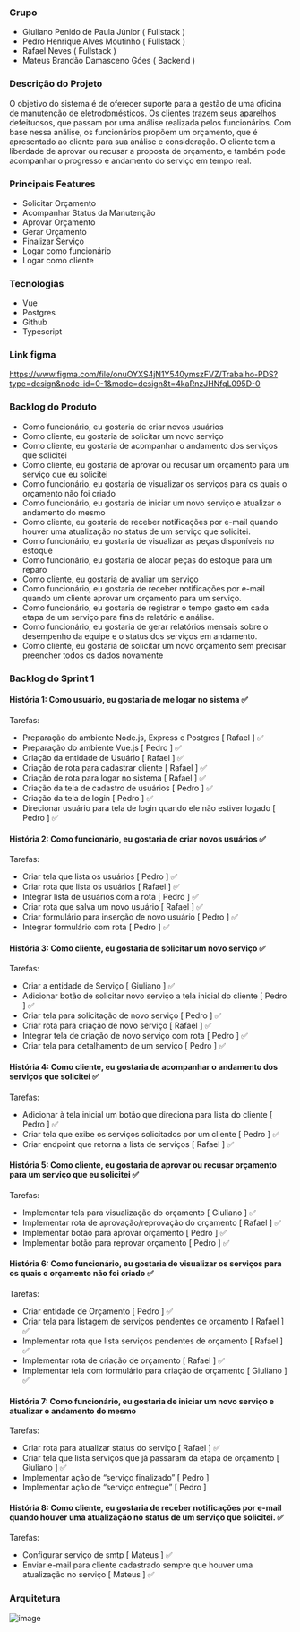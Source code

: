 ### Grupo
- Giuliano Penido de Paula Júnior ( Fullstack )
- Pedro Henrique Alves Moutinho ( Fullstack )
- Rafael Neves ( Fullstack )
- Mateus Brandão Damasceno Góes ( Backend )

### Descrição do Projeto
O objetivo do sistema é de oferecer suporte para a gestão de uma oficina de manutenção de eletrodomésticos. Os clientes trazem seus aparelhos defeituosos, que passam por uma análise realizada pelos funcionários. Com base nessa análise, os funcionários propõem um orçamento, que é apresentado ao cliente para sua análise e consideração. O cliente tem a liberdade de aprovar ou recusar a proposta de orçamento, e também pode acompanhar o progresso e andamento do serviço em tempo real.

### Principais Features
- Solicitar Orçamento
- Acompanhar Status da Manutenção
- Aprovar Orçamento
- Gerar Orçamento
- Finalizar Serviço
- Logar como funcionário
- Logar como cliente

### Tecnologias
- Vue
- Postgres
- Github
- Typescript

### Link figma
https://www.figma.com/file/onuOYXS4jN1Y540ymszFVZ/Trabalho-PDS?type=design&node-id=0-1&mode=design&t=4kaRnzJHNfqL095D-0

### Backlog do Produto
- Como funcionário, eu gostaria de criar novos usuários 
- Como cliente, eu gostaria de solicitar um novo serviço 
- Como cliente, eu gostaria de acompanhar o andamento dos serviços que solicitei
- Como cliente, eu gostaria de aprovar ou recusar um orçamento para um serviço que eu solicitei
- Como funcionário, eu gostaria de visualizar os serviços para os quais o orçamento não foi criado
- Como funcionário, eu gostaria de iniciar um novo serviço e atualizar o andamento do mesmo 
- Como cliente, eu gostaria de receber notificações por e-mail quando houver uma atualização no status de um serviço que solicitei.
- Como funcionário, eu gostaria de visualizar as peças disponíveis no estoque
- Como funcionário, eu gostaria de alocar peças do estoque para um reparo
- Como cliente, eu gostaria de avaliar um serviço
- Como funcionário, eu gostaria de receber notificações por e-mail quando um cliente aprovar um orçamento para um serviço.
- Como funcionário, eu gostaria de registrar o tempo gasto em cada etapa de um serviço para fins de relatório e análise.
- Como funcionário, eu gostaria de gerar relatórios mensais sobre o desempenho da equipe e o status dos serviços em andamento. 
- Como cliente, eu gostaria de solicitar um novo orçamento sem precisar preencher todos os dados novamente

### Backlog do Sprint 1
#### História 1:  Como usuário, eu gostaria de me logar no sistema ✅
Tarefas:

- Preparação do ambiente Node.js, Express e Postgres [ Rafael ] ✅
- Preparação do ambiente Vue.js [ Pedro ] ✅
- Criação da entidade de Usuário [ Rafael ] ✅
- Criação de rota para cadastrar cliente [ Rafael ] ✅
- Criação de rota para logar no sistema [ Rafael ] ✅
- Criação da tela de cadastro de usuários [ Pedro ] ✅
- Criação da tela de login [ Pedro ] ✅
- Direcionar usuário para tela de login quando ele não estiver logado [ Pedro ] ✅

#### História 2: Como funcionário, eu gostaria de criar novos usuários ✅
Tarefas:

- Criar tela que lista os usuários [ Pedro ] ✅
- Criar rota que lista os usuários [ Rafael ] ✅
- Integrar lista de usuários com a rota [ Pedro ] ✅
- Criar rota que salva um novo usuário [ Rafael ] ✅
- Criar formulário para inserção de novo usuário [ Pedro ] ✅
- Integrar formulário com rota [ Pedro ] ✅


#### História 3: Como cliente, eu gostaria de solicitar um novo serviço ✅
Tarefas:

- Criar a entidade de Serviço [ Giuliano ] ✅
- Adicionar botão de solicitar novo serviço a tela inicial do cliente [ Pedro ] ✅
- Criar tela para solicitação de novo serviço [ Pedro ] ✅
- Criar rota para criação de novo serviço [ Rafael ] ✅
- Integrar tela de criação de novo serviço com rota [ Pedro ] ✅
- Criar tela para detalhamento de um serviço [ Pedro ] ✅


#### História 4: Como cliente, eu gostaria de acompanhar o andamento dos serviços que solicitei ✅
Tarefas:

- Adicionar à tela inicial um botão que direciona para lista do cliente [ Pedro ] ✅
- Criar tela que exibe os serviços solicitados por um cliente [ Pedro ] ✅
- Criar endpoint que retorna a lista de serviços [ Rafael ] ✅


#### História 5: Como cliente, eu gostaria de aprovar ou recusar orçamento para um serviço que eu solicitei ✅
Tarefas:

- Implementar tela para visualização do orçamento [ Giuliano ] ✅
- Implementar rota de aprovação/reprovação do orçamento [ Rafael ] ✅
- Implementar botão para aprovar orçamento [ Pedro ] ✅
- Implementar botão para reprovar orçamento [ Pedro ] ✅

#### História 6: Como funcionário, eu gostaria de visualizar os serviços para os quais o orçamento não foi criado ✅
Tarefas:

- Criar entidade de Orçamento [ Pedro ] ✅
- Criar tela para listagem de serviços pendentes de orçamento [ Rafael ] ✅
- Implementar rota que lista serviços pendentes de orçamento [ Rafael ] ✅
- Implementar rota de criação de orçamento [ Rafael ] ✅
- Implementar tela com formulário para criação de orçamento [ Giuliano ] ✅


#### História 7: Como funcionário, eu gostaria de iniciar um novo serviço e atualizar o andamento do mesmo
Tarefas:

- Criar rota para atualizar status do serviço [ Rafael ] ✅
- Criar tela que lista serviços que já passaram da etapa de orçamento [ Giuliano ] ✅
- Implementar ação de “serviço finalizado” [ Pedro ]
- Implementar ação de “serviço entregue” [ Pedro ]


#### História 8: Como cliente, eu gostaria de receber notificações por e-mail quando houver uma atualização no status de um serviço que solicitei. ✅
Tarefas:

- Configurar serviço de smtp [ Mateus ] ✅
- Enviar e-mail para cliente cadastrado sempre que houver uma atualização no serviço [ Mateus ] ✅

### Arquitetura  

![image](https://github.com/pepedoni/Grupo99/assets/54727241/8a118e1a-881d-4323-bece-528ef4a3e109)

 
